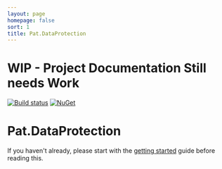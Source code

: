 ```yaml
---
layout: page
homepage: false
sort: 1
title: Pat.DataProtection
---
```


# WIP - Project Documentation Still needs Work
[![Build status](https://ci.appveyor.com/api/projects/status/2df8y529t1sq75xf?svg=true)](https://ci.appveyor.com/project/ilivewithian/pat-dataprotection)
[![NuGet](https://img.shields.io/nuget/v/Pat.DataProtection.svg)](https://www.nuget.org/packages/Pat.DataProtection/)

# Pat.DataProtection


If you haven't already, please start with the [getting started](/docs/) guide before reading this.


